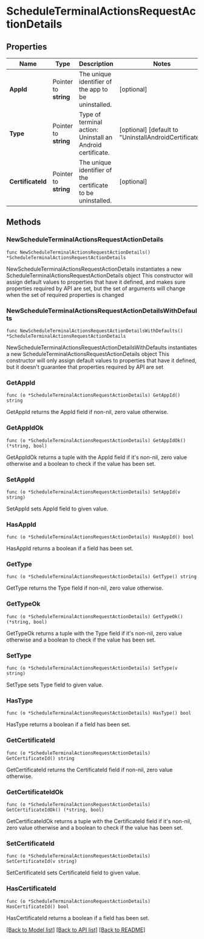 # ScheduleTerminalActionsRequestActionDetails

## Properties

Name | Type | Description | Notes
------------ | ------------- | ------------- | -------------
**AppId** | Pointer to **string** | The unique identifier of the app to be uninstalled. | [optional] 
**Type** | Pointer to **string** | Type of terminal action: Uninstall an Android certificate. | [optional] [default to "UninstallAndroidCertificate"]
**CertificateId** | Pointer to **string** | The unique identifier of the certificate to be uninstalled. | [optional] 

## Methods

### NewScheduleTerminalActionsRequestActionDetails

`func NewScheduleTerminalActionsRequestActionDetails() *ScheduleTerminalActionsRequestActionDetails`

NewScheduleTerminalActionsRequestActionDetails instantiates a new ScheduleTerminalActionsRequestActionDetails object
This constructor will assign default values to properties that have it defined,
and makes sure properties required by API are set, but the set of arguments
will change when the set of required properties is changed

### NewScheduleTerminalActionsRequestActionDetailsWithDefaults

`func NewScheduleTerminalActionsRequestActionDetailsWithDefaults() *ScheduleTerminalActionsRequestActionDetails`

NewScheduleTerminalActionsRequestActionDetailsWithDefaults instantiates a new ScheduleTerminalActionsRequestActionDetails object
This constructor will only assign default values to properties that have it defined,
but it doesn't guarantee that properties required by API are set

### GetAppId

`func (o *ScheduleTerminalActionsRequestActionDetails) GetAppId() string`

GetAppId returns the AppId field if non-nil, zero value otherwise.

### GetAppIdOk

`func (o *ScheduleTerminalActionsRequestActionDetails) GetAppIdOk() (*string, bool)`

GetAppIdOk returns a tuple with the AppId field if it's non-nil, zero value otherwise
and a boolean to check if the value has been set.

### SetAppId

`func (o *ScheduleTerminalActionsRequestActionDetails) SetAppId(v string)`

SetAppId sets AppId field to given value.

### HasAppId

`func (o *ScheduleTerminalActionsRequestActionDetails) HasAppId() bool`

HasAppId returns a boolean if a field has been set.

### GetType

`func (o *ScheduleTerminalActionsRequestActionDetails) GetType() string`

GetType returns the Type field if non-nil, zero value otherwise.

### GetTypeOk

`func (o *ScheduleTerminalActionsRequestActionDetails) GetTypeOk() (*string, bool)`

GetTypeOk returns a tuple with the Type field if it's non-nil, zero value otherwise
and a boolean to check if the value has been set.

### SetType

`func (o *ScheduleTerminalActionsRequestActionDetails) SetType(v string)`

SetType sets Type field to given value.

### HasType

`func (o *ScheduleTerminalActionsRequestActionDetails) HasType() bool`

HasType returns a boolean if a field has been set.

### GetCertificateId

`func (o *ScheduleTerminalActionsRequestActionDetails) GetCertificateId() string`

GetCertificateId returns the CertificateId field if non-nil, zero value otherwise.

### GetCertificateIdOk

`func (o *ScheduleTerminalActionsRequestActionDetails) GetCertificateIdOk() (*string, bool)`

GetCertificateIdOk returns a tuple with the CertificateId field if it's non-nil, zero value otherwise
and a boolean to check if the value has been set.

### SetCertificateId

`func (o *ScheduleTerminalActionsRequestActionDetails) SetCertificateId(v string)`

SetCertificateId sets CertificateId field to given value.

### HasCertificateId

`func (o *ScheduleTerminalActionsRequestActionDetails) HasCertificateId() bool`

HasCertificateId returns a boolean if a field has been set.


[[Back to Model list]](../README.md#documentation-for-models) [[Back to API list]](../README.md#documentation-for-api-endpoints) [[Back to README]](../README.md)


